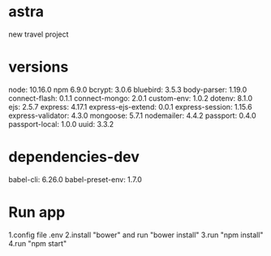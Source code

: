 # astra
new travel project

# versions
node: 10.16.0
npm 6.9.0
bcrypt: 3.0.6
bluebird: 3.5.3
body-parser: 1.19.0
connect-flash: 0.1.1
connect-mongo: 2.0.1
custom-env: 1.0.2
dotenv: 8.1.0
ejs: 2.5.7
express: 4.17.1
express-ejs-extend: 0.0.1
express-session: 1.15.6
express-validator: 4.3.0
mongoose: 5.7.1
nodemailer: 4.4.2
passport: 0.4.0
passport-local: 1.0.0
uuid: 3.3.2

# dependencies-dev
babel-cli: 6.26.0
babel-preset-env: 1.7.0

# Run app
1.config file .env
2.install "bower" and run "bower install"
3.run "npm install"
4.run "npm start"
